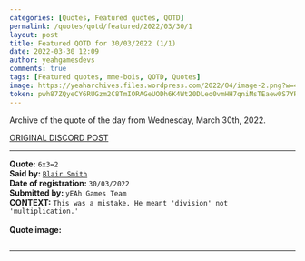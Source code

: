 ```yaml
---
categories: [Quotes, Featured quotes, QOTD]
permalink: /quotes/qotd/featured/2022/03/30/1
layout: post
title: Featured QOTD for 30/03/2022 (1/1)
date: 2022-03-30 12:09
author: yeahgamesdevs
comments: true
tags: [Featured quotes, mme-bois, QOTD, Quotes]
image: https://yeaharchives.files.wordpress.com/2022/04/image-2.png?w=456
token: pwh87ZQyeCY6RUGzm2C8TmIORAGeUODh6K4Wt20DLeo0vmHH7qniMsTEaew0S7YRnL3BRkDQpNtXLbCCxeFrwSdFhXpE6OKf3NTgZIKZxwmrh0vMvXKqOC53yDI81nDFPUMfIgJj34ZG
---
```

<!-- wp:paragraph -->
<p>Archive of the quote of the day from Wednesday, March 30th, 2022. </p>
<!-- /wp:paragraph -->

<!-- wp:buttons {"layout":{"type":"flex","justifyContent":"left"}} -->
<div class="wp-block-buttons"><!-- wp:button {"textColor":"vivid-cyan-blue","align":"center","style":{"border":{"radius":"18px"}},"className":"is-style-fill"} -->
<div class="wp-block-button aligncenter is-style-fill"><a class="wp-block-button__link has-vivid-cyan-blue-color has-text-color" href="https://discord.com/channels/887052880782176266/958100064079839303/958860931692101662" style="border-radius:18px;">ORIGINAL DISCORD POST</a></div>
<!-- /wp:button --></div>
<!-- /wp:buttons -->

<!-- wp:separator {"align":"center","className":"is-style-wide"} -->
<hr class="wp-block-separator aligncenter has-alpha-channel-opacity is-style-wide" />
<!-- /wp:separator -->

<!-- wp:paragraph -->
<p><strong>Quote:</strong> <code>6x3=2</code><br><strong>Said by: </strong><a href="https://yeaharchives.wordpress.com/2022/04/01/valerie-bois/"><code>Blair Smith</code></a><br><strong>Date of registration: </strong><code>30/03/2022</code> <br><strong>Submitted by: </strong><code>yEAh Games Team</code><br><strong>CONTEXT:</strong> <code>This was a mistake. He meant 'division' not 'multiplication.'</code><br><br><strong>Quote image:</strong></p>
<!-- /wp:paragraph -->

<!-- wp:image {"id":83,"sizeSlug":"large","linkDestination":"none"} -->
<figure class="wp-block-image size-large"><img src="https://yeaharchives.files.wordpress.com/2022/04/image-2.png?w=456" alt="" class="wp-image-83" /></figure>
<!-- /wp:image -->

<!-- wp:separator {"className":"is-style-wide"} -->
<hr class="wp-block-separator has-alpha-channel-opacity is-style-wide" />
<!-- /wp:separator -->
